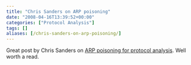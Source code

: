 ```yaml
---
title: "Chris Sanders on ARP poisoning"
date: "2008-04-16T13:39:52+00:00"
categories: ["Protocol Analysis"]
tags: []
aliases: [/chris-sanders-on-arp-poisoning/]
---
```


Great post by Chris Sanders on [ARP poisoning for protocol analysis](http://www.chrissanders.org/?p=121). Well worth a read.
